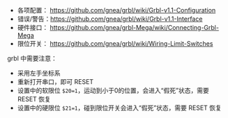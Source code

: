 

* 各项配置： https://github.com/gnea/grbl/wiki/Grbl-v1.1-Configuration
* 错误/警告：https://github.com/gnea/grbl/wiki/Grbl-v1.1-Interface
* 硬件接口： https://github.com/gnea/grbl-Mega/wiki/Connecting-Grbl-Mega
* 限位开关： https://github.com/gnea/grbl/wiki/Wiring-Limit-Switches

grbl 中需要注意：

* 采用左手坐标系
* 重新打开串口，即可 RESET
* 设置中的软限位 `$20=1`，运动到小于0的位置，会进入“假死”状态，需要 RESET 恢复
* 设置中的硬限位 `$21=1`，碰到限位开关会进入“假死”状态，需要 RESET 恢复
  
